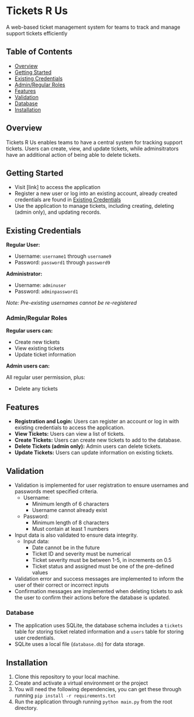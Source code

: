 # Tickets R Us

A web-based ticket management system for teams to track and manage support tickets efficiently

## Table of Contents

- [Overview](#overview)
- [Getting Started](#getting-started)
- [Existing Credentials](#existing-credentials)
- [Admin/Regular Roles](#adminregular-roles)
- [Features](#features)
- [Validation](#validation)
- [Database](#database)
- [Installation](#installation)

## Overview

Tickets R Us enables teams to have a central system for tracking support tickets. Users can create, view, and update tickets, while adminsitrators have an additional action of being able to delete tickets.

## Getting Started

- Visit [link] to access the application
- Register a new user or log into an existing account, already created credentials are found in [Existing Credentials](#existing-credentials)
- Use the application to manage tickets, including creating, deleting (admin only), and updating records.

## Existing Credentials

**Regular User:**

- Username: `username1` through `username9`
- Password: `password1` through `password9`

**Administrator:**

- Username: `adminuser`
- Password: `adminpassword1`

_Note: Pre-existing usernames cannot be re-registered_

### Admin/Regular Roles

**Regular users can:**

- Create new tickets
- View existing tickets
- Update ticket information

**Admin users can:**

All regular user permission, plus:

- Delete any tickets

## Features

- **Registration and Login:** Users can register an account or log in with existing credentials to access the application.
- **View Tickets:** Users can view a list of tickets.
- **Create Tickets:** Users can create new tickets to add to the database.
- **Delete Tickets (admin only):** Admin users can delete tickets.
- **Update Tickets:** Users can update information on existing tickets.

## Validation

- Validation is implemented for user registration to ensure usernames and passwords meet specified criteria.
  - Username:
    - Minimum length of 6 characters
    - Username cannot already exist
  - Password:
    - Minimum length of 8 characters
    - Must contain at least 1 numbers
- Input data is also validated to ensure data integrity.
  - Input data:
    - Date cannot be in the future
    - Ticket ID and severity must be numerical
    - Ticket severity must be between 1-5, in increments on 0.5
    - Ticket status and assigned must be one of the pre-defined values
- Validation error and success messages are implemented to inform the user of their correct or incorrect inputs
- Confirmation messages are implemented when deleting tickets to ask the user to confirm their actions before the database is updated.

### Database

- The application uses SQLite, the database schema includes a `tickets` table for storing ticket related information and a `users` table for storing user credentials.
- SQLite uses a local file (`database.db`) for data storage.

## Installation

1. Clone this repository to your local machine.
2. Create and activate a virtual environment or the project
3. You will need the following dependencies, you can get these through running `pip install -r requirements.txt`
4. Run the application through running `python main.py` from the root directory.

